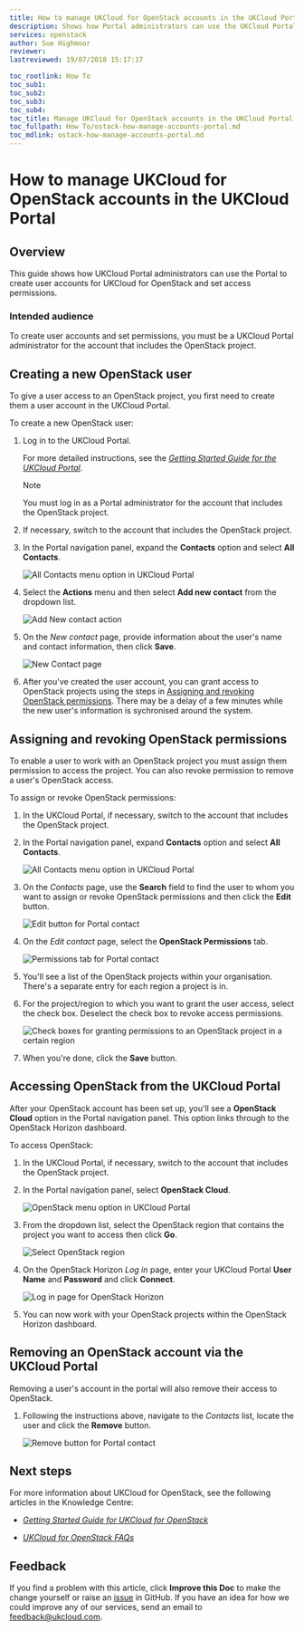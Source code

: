 ```yaml
---
title: How to manage UKCloud for OpenStack accounts in the UKCloud Portal
description: Shows how Portal administrators can use the UKCloud Portal to create user accounts and set access permissions for UKCloud for OpenStack
services: openstack
author: Sue Highmoor
reviewer:
lastreviewed: 19/07/2018 15:17:17

toc_rootlink: How To
toc_sub1:
toc_sub2:
toc_sub3:
toc_sub4:
toc_title: Manage UKCloud for OpenStack accounts in the UKCloud Portal
toc_fullpath: How To/ostack-how-manage-accounts-portal.md
toc_mdlink: ostack-how-manage-accounts-portal.md
---
```


# How to manage UKCloud for OpenStack accounts in the UKCloud Portal

## Overview

This guide shows how UKCloud Portal administrators can use the Portal to create user accounts for UKCloud for OpenStack and set access permissions.

### Intended audience

To create user accounts and set permissions, you must be a UKCloud Portal administrator for the account that includes the OpenStack project.

## Creating a new OpenStack user

To give a user access to an OpenStack project, you first need to create them a user account in the UKCloud Portal.

To create a new OpenStack user:

1. Log in to the UKCloud Portal.

    For more detailed instructions, see the [*Getting Started Guide for the UKCloud Portal*](../portal/ptl-gs.md).

    > [!NOTE]
    > You must log in as a Portal administrator for the account that includes the OpenStack project.

2. If necessary, switch to the account that includes the OpenStack project.

3. In the Portal navigation panel, expand the **Contacts** option and select **All Contacts**.

    ![All Contacts menu option in UKCloud Portal](images/ptl-menu-all-contacts.png)

4. Select the **Actions** menu and then select **Add new contact** from the dropdown list.

    ![Add New contact action](images/ptl-mnu-add-new-contact.png)

5. On the *New contact* page, provide information about the user's name and contact information, then click **Save**.

    ![New Contact page](images/ptl-new-contact.png)

6. After you've created the user account, you can grant access to OpenStack projects using the steps in [Assigning and revoking OpenStack permissions](#assigning-and-revoking-openstack-permissions). There may be a delay of a few minutes while the new user's information is sychronised around the system.

## Assigning and revoking OpenStack permissions

To enable a user to work with an OpenStack project you must assign them permission to access the project. You can also revoke permission to remove a user's OpenStack access.

To assign or revoke OpenStack permissions:

1. In the UKCloud Portal, if necessary, switch to the account that includes the OpenStack project.

2. In the Portal navigation panel, expand **Contacts** option and select **All Contacts**.

    ![All Contacts menu option in UKCloud Portal](images/ptl-menu-all-contacts.png)

3. On the *Contacts* page, use the **Search** field to find the user to whom you want to assign or revoke OpenStack permissions and then click the **Edit** button.

    ![Edit button for Portal contact](images/ptl-contacts-btn-edit.png)

4. On the *Edit contact* page, select the **OpenStack Permissions** tab.

    ![Permissions tab for Portal contact](images/ptl-contacts-tab-openstack-permissions.png)

5. You'll see a list of the OpenStack projects within your organisation. There's a separate entry for each region a project is in.

6. For the project/region to which you want to grant the user access, select the check box.
    Deselect the check box to revoke access permissions.

    ![Check boxes for granting permissions to an OpenStack project in a certain region](images/ostack-portal-sso-permissions.png)

7. When you're done, click the **Save** button.

## Accessing OpenStack from the UKCloud Portal

After your OpenStack account has been set up, you'll see a **OpenStack Cloud** option in the Portal navigation panel. This option links through to the OpenStack Horizon dashboard.

To access OpenStack:

1. In the UKCloud Portal, if necessary, switch to the account that includes the OpenStack project.

2. In the Portal navigation panel, select **OpenStack Cloud**.

    ![OpenStack menu option in UKCloud Portal](images/ostack-portal-menu-openstack.png)

3. From the dropdown list, select the OpenStack region that contains the project you want to access then click **Go**.

    ![Select OpenStack region](images/ostack-portal-select-region.png)

4. On the OpenStack Horizon *Log in* page, enter your UKCloud Portal **User Name** and **Password** and click **Connect**.

    ![Log in page for OpenStack Horizon](images/ostack-horizon-log-in.png)

5. You can now work with your OpenStack projects within the OpenStack Horizon dashboard.

## Removing an OpenStack account via the UKCloud Portal

Removing a user's account in the portal will also remove their access to OpenStack.

1. Following the instructions above, navigate to the *Contacts* list, locate the user and click the **Remove** button.

    ![Remove button for Portal contact](images/ptl-contacts-btn-remove.png)

## Next steps

For more information about UKCloud for OpenStack, see the following articles in the Knowledge Centre:

- [*Getting Started Guide for UKCloud for OpenStack*](ostack-gs.md)

- [*UKCloud for OpenStack FAQs*](ostack-faq.md)

## Feedback

If you find a problem with this article, click **Improve this Doc** to make the change yourself or raise an [issue](https://github.com/UKCloud/documentation/issues) in GitHub. If you have an idea for how we could improve any of our services, send an email to <feedback@ukcloud.com>.
